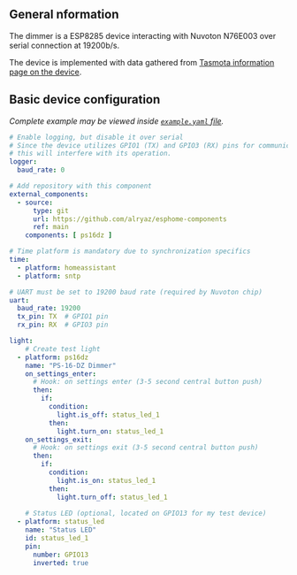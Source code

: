 ## General nformation

The dimmer is a ESP8285 device interacting with Nuvoton N76E003 over serial connection at 19200b/s.

The device is implemented with data gathered from [Tasmota information page on the device](https://tasmota.github.io/docs/devices/PS-16-DZ-Dimmer/).

## Basic device configuration
_Complete example may be viewed inside [`example.yaml` file](https://github.com/alryaz/esphome-ps16dz/blob/main/components/ps16dz/example.yaml)._

```yaml
# Enable logging, but disable it over serial
# Since the device utilizes GPIO1 (TX) and GPIO3 (RX) pins for communication,
# this will interfere with its operation.
logger:
  baud_rate: 0

# Add repository with this component
external_components:
  - source:
      type: git
      url: https://github.com/alryaz/esphome-components
      ref: main
    components: [ ps16dz ]

# Time platform is mandatory due to synchronization specifics
time:
  - platform: homeassistant
  - platform: sntp

# UART must be set to 19200 baud rate (required by Nuvoton chip)
uart:
  baud_rate: 19200
  tx_pin: TX  # GPIO1 pin
  rx_pin: RX  # GPIO3 pin

light:
    # Create test light
  - platform: ps16dz
    name: "PS-16-DZ Dimmer"
    on_settings_enter:
      # Hook: on settings enter (3-5 second central button push)
      then:
        if:
          condition:
            light.is_off: status_led_1
          then:
            light.turn_on: status_led_1
    on_settings_exit:
      # Hook: on settings exit (3-5 second central button push)
      then:
        if:
          condition:
            light.is_on: status_led_1
          then:
            light.turn_off: status_led_1
    
    # Status LED (optional, located on GPIO13 for my test device)
  - platform: status_led
    name: "Status LED"
    id: status_led_1
    pin:
      number: GPIO13
      inverted: true
```
